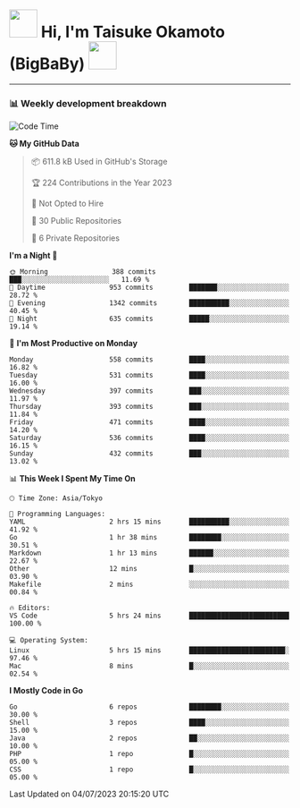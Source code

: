 <!-- Title -->
<h1>
    <img src="https://media.tenor.com/TlyRveJkgo4AAAAi/cloud-cloud-strife.gif" width="50"/> 
    Hi, I'm Taisuke Okamoto (BigBaBy) 
    <img src="https://media.tenor.com/TlyRveJkgo4AAAAi/cloud-cloud-strife.gif" width="50"/>
</h1>

---

<h3> 📊 Weekly development breakdown </h3>
<!-- waka-readme-stats -->

<!--START_SECTION:waka-->
![Code Time](http://img.shields.io/badge/Code%20Time-1%2C569%20hrs%2059%20mins-blue)

**🐱 My GitHub Data** 

> 📦 611.8 kB Used in GitHub's Storage 
 > 
> 🏆 224 Contributions in the Year 2023
 > 
> 🚫 Not Opted to Hire
 > 
> 📜 30 Public Repositories 
 > 
> 🔑 6 Private Repositories 
 > 
**I'm a Night 🦉** 

```text
🌞 Morning                388 commits         ███░░░░░░░░░░░░░░░░░░░░░░   11.69 % 
🌆 Daytime                953 commits         ███████░░░░░░░░░░░░░░░░░░   28.72 % 
🌃 Evening                1342 commits        ██████████░░░░░░░░░░░░░░░   40.45 % 
🌙 Night                  635 commits         █████░░░░░░░░░░░░░░░░░░░░   19.14 % 
```
📅 **I'm Most Productive on Monday** 

```text
Monday                   558 commits         ████░░░░░░░░░░░░░░░░░░░░░   16.82 % 
Tuesday                  531 commits         ████░░░░░░░░░░░░░░░░░░░░░   16.00 % 
Wednesday                397 commits         ███░░░░░░░░░░░░░░░░░░░░░░   11.97 % 
Thursday                 393 commits         ███░░░░░░░░░░░░░░░░░░░░░░   11.84 % 
Friday                   471 commits         ████░░░░░░░░░░░░░░░░░░░░░   14.20 % 
Saturday                 536 commits         ████░░░░░░░░░░░░░░░░░░░░░   16.15 % 
Sunday                   432 commits         ███░░░░░░░░░░░░░░░░░░░░░░   13.02 % 
```


📊 **This Week I Spent My Time On** 

```text
🕑︎ Time Zone: Asia/Tokyo

💬 Programming Languages: 
YAML                     2 hrs 15 mins       ██████████░░░░░░░░░░░░░░░   41.92 % 
Go                       1 hr 38 mins        ████████░░░░░░░░░░░░░░░░░   30.51 % 
Markdown                 1 hr 13 mins        ██████░░░░░░░░░░░░░░░░░░░   22.67 % 
Other                    12 mins             █░░░░░░░░░░░░░░░░░░░░░░░░   03.90 % 
Makefile                 2 mins              ░░░░░░░░░░░░░░░░░░░░░░░░░   00.84 % 

🔥 Editors: 
VS Code                  5 hrs 24 mins       █████████████████████████   100.00 % 

💻 Operating System: 
Linux                    5 hrs 15 mins       ████████████████████████░   97.46 % 
Mac                      8 mins              █░░░░░░░░░░░░░░░░░░░░░░░░   02.54 % 
```

**I Mostly Code in Go** 

```text
Go                       6 repos             ████████░░░░░░░░░░░░░░░░░   30.00 % 
Shell                    3 repos             ████░░░░░░░░░░░░░░░░░░░░░   15.00 % 
Java                     2 repos             ██░░░░░░░░░░░░░░░░░░░░░░░   10.00 % 
PHP                      1 repo              █░░░░░░░░░░░░░░░░░░░░░░░░   05.00 % 
CSS                      1 repo              █░░░░░░░░░░░░░░░░░░░░░░░░   05.00 % 
```




 Last Updated on 04/07/2023 20:15:20 UTC
<!--END_SECTION:waka-->
